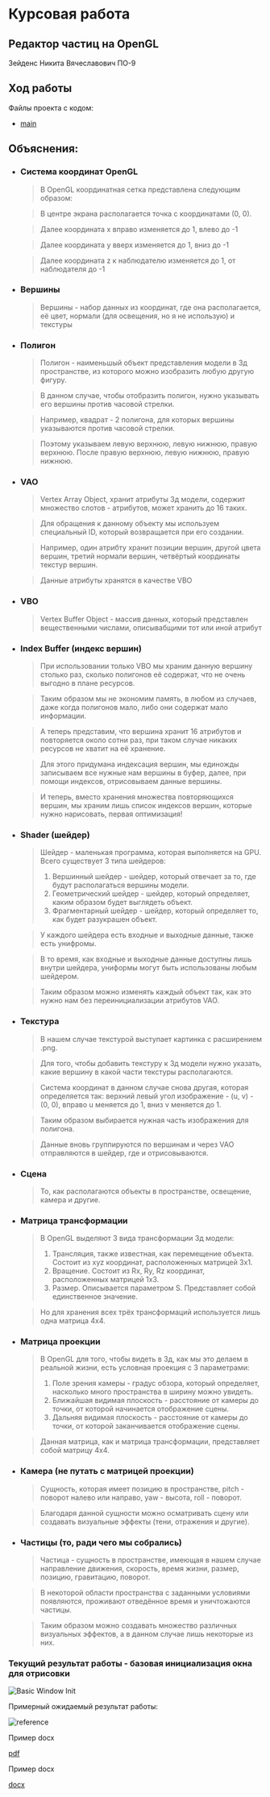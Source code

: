 # Курсовая работа

## Редактор частиц на OpenGL

Зейденс Никита Вячеславович ПО-9

## Ход работы

Файлы проекта с кодом:

- [main](./src/HelloWorld.java)

## Объяснения:

- ### Система координат OpenGL
  > В OpenGL координатная сетка представлена следующим образом:  

  > В центре экрана располагается точка с координатами (0, 0).  

  > Далее координата x вправо изменяется до 1, влево до -1  

  > Далее координата y вверх изменяется до 1, вниз до -1  
  
  > Далее координата z к наблюдателю изменяется до 1, от наблюдателя до -1  

- ### Вершины
  > Вершины - набор данных из координат, где она располагается, её цвет, нормали (для освещения, но я не использую) и текстуры  

- ### Полигон
  > Полигон - наименьшый объект представления модели в 3д пространстве, из которого можно изобразить любую другую фигуру.

  > В данном случае, чтобы отобразить полигон, нужно указывать его вершины против часовой стрелки.  

  > Например, квадрат - 2 полигона, для которых вершины указываются против часовой стрелки.

  > Поэтому указываем левую верхнюю, левую нижнюю, правую верхнюю. После правую верхнюю, левую нижнюю, правую нижнюю.

- ### VAO
  > Vertex Array Object, хранит атрибуты 3д модели, содержит множество слотов - атрибутов, может хранить до 16 таких.  
  
  > Для обращения к данному объекту мы используем специальный ID, который возвращается при его создании.  
  
  > Например, один атрибту хранит позиции вершин, другой цвета вершин, третий нормали вершин, четвёртый координаты текстур вершин.  
  
  > Данные атрибуты хранятся в качестве VBO

- ### VBO
  > Vertex Buffer Object - массив данных, который представлен вещественными числами, описывабщими тот или иной атрибут

- ### Index Buffer (индекс вершин) 
  > При использовании только VBO мы храним данную вершину столько раз, сколько полигонов её содержат, что не очень выгодно в плане ресурсов.  

  > Таким образом мы не экономим память, в любом из случаев, даже когда полигонов мало, либо они содержат мало информации.  
  
  > А теперь представим, что вершина хранит 16 атрибутов и повторяется около сотни раз, при таком случае никаких ресурсов не хватит на её хранение.  

  > Для этого придумана индексация вершин, мы единожды записываем все нужные нам вершины в буфер, далее, при помощи индексов, отрисовываем данные вершины.
  
  > И теперь, вместо хранения множества повторяющихся вершин, мы храним лишь список индексов вершин, которые нужно нарисовать, первая оптимизация!

- ### Shader (шейдер)
  > Шейдер - маленькая программа, которая выполняется на GPU. Всего существует 3 типа шейдеров:
  > 1. Вершинный шейдер - шейдер, который отвечает за то, где будут располагаться вершины модели.
  > 2. Геометрический шейдер - шейдер, который определяет, каким образом будет выглядеть объект.
  > 3. Фрагментарный шейдер - шейдер, который определяет то, как будет разукрашен объект.
  
  > У каждого шейдера есть входные и выходные данные, также есть унифромы.  
  
  > В то время, как входные и выходные данные доступны лишь внутри шейдера, униформы могут быть использованы любым шейдером.  
  
  > Таким образом можно изменять каждый объект так, как это нужно нам без переинициализации атрибутов VAO.

- ### Текстура
  > В нашем случае текстурой выступает картинка с расширением .png.  
  
  > Для того, чтобы добавить текстуру к 3д модели нужно указать, какие вершину в какой части текстуры располагаются.  
  
  > Система координат в данном случае снова другая, которая определяется так:
  > верхний левый угол изображение - (u, v) - (0, 0), вправо u меняется до 1, вниз v меняется до 1.
  
  > Таким образом выбирается нужная часть изображения для полигона.
  
  > Данные вновь группируются по вершинам и через VAO отправляются в шейдер, где и отрисовываются.

- ### Сцена
  > То, как располагаются объекты в пространстве, освещение, камера и другие.

- ### Матрица трансформации
  > В OpenGL выделяют 3 вида трансформации 3д модели:
  > 1. Трансляция, также известная, как перемещение объекта. Состоит из xyz координат, расположенных матрицей 3x1.
  > 2. Вращение. Состоит из Rx, Ry, Rz координат, расположенных матрицей 1x3.
  > 3. Размер. Описывается параметром S. Представляет собой единственное значение.

  > Но для хранения всех трёх трансформаций используется лишь одна матрица 4x4.

- ### Матрица проекции
  > В OpenGL для того, чтобы видеть в 3д, как мы это делаем в реальной жизни, есть условная проекция с 3 параметрами:
  > 1. Поле зрения камеры - градус обзора, который определяет, насколько много пространства в ширину можно увидеть.
  > 2. Ближайшая видимая плоскость - расстояние от камеры до точки, от которой начинается отображение сцены.
  > 3. Дальняя видимая плоскость - расстояние от камеры до точки, от которой заканчивается отображение сцены.
  
  > Данная матрица, как и матрица трансформации, представляет собой матрицу 4x4.

- ### Камера (не путать с матрицей проекции)
  > Сущность, которая имеет позицию в пространстве, pitch - поворот налево или направо, yaw - высота, roll - поворот.
  
  > Благодаря данной сущности можно осматривать сцену или создавать визуальные эффекты (тени, отражения и другие).

- ### Частицы (то, ради чего мы собрались)
  > Частица - сущность в пространстве, имеющая в нашем случае направление движения, скорость, время жизни, размер, позицию, гравитацию, поворот.

  > В некоторой области пространства с заданными условиями появляются, проживают отведённое время и уничтожаются частицы.

  > Таким образом можно создавать множество различных визуальных эффектов, а в данном случае лишь некоторые из них. 

### Текущий результат работы - базовая инициализация окна для отрисовки

![Basic Window Init](./img/basic.jpg)

Примерный ожидаемый результат работы:

![reference](./img/reference.gif)

Пример docx

[pdf](./res/lab3_SPP.pdf)

Пример docx

[docx](./res/Теория%20Информации.docx)

